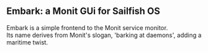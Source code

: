 ## Embark: a Monit GUi for Sailfish OS

Embark is a simple frontend to the Monit service monitor.  
Its name derives from Monit's slogan, 'barking at daemons', adding a maritime
twist.
